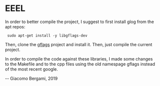 EEEL
====

In order to better compile the project, I suggest to first install glog from the apt repos:

     sudo apt-get install -y libgflags-dev

Then, clone the [gflags](https://github.com/gflags/gflags) project and install it. Then, just compile the current project.

In order to compile the code against these libraries, I made some changes to the Makefile and to the cpp files using the old namespage gflags instead of the most recent google.

-- Giacomo Bergami, 2019
